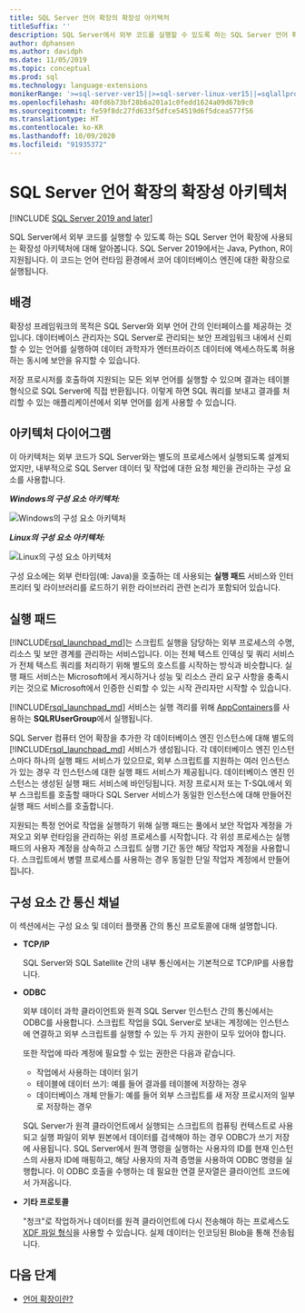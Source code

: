 ```yaml
---
title: SQL Server 언어 확장의 확장성 아키텍처
titleSuffix: ''
description: SQL Server에서 외부 코드를 실행할 수 있도록 하는 SQL Server 언어 확장에 사용되는 확장성 아키텍처에 대해 알아봅니다. SQL Server 2019에서는 Java, Python, R이 지원됩니다. 이 코드는 언어 런타임 환경에서 코어 데이터베이스 엔진에 대한 확장으로 실행됩니다.
author: dphansen
ms.author: davidph
ms.date: 11/05/2019
ms.topic: conceptual
ms.prod: sql
ms.technology: language-extensions
monikerRange: '>=sql-server-ver15||>=sql-server-linux-ver15||=sqlallproducts-allversions'
ms.openlocfilehash: 40fd6b73bf28b6a201a1c0fedd1624a09d67b9c0
ms.sourcegitcommit: fe59f8dc27fd633f5dfce54519d6f5dcea577f56
ms.translationtype: HT
ms.contentlocale: ko-KR
ms.lasthandoff: 10/09/2020
ms.locfileid: "91935372"
---
```

# <a name="extensibility-architecture-in-sql-server-language-extensions"></a>SQL Server 언어 확장의 확장성 아키텍처

[!INCLUDE [SQL Server 2019 and later](../../includes/applies-to-version/sqlserver2019.md)]

SQL Server에서 외부 코드를 실행할 수 있도록 하는 SQL Server 언어 확장에 사용되는 확장성 아키텍처에 대해 알아봅니다. SQL Server 2019에서는 Java, Python, R이 지원됩니다. 이 코드는 언어 런타임 환경에서 코어 데이터베이스 엔진에 대한 확장으로 실행됩니다.

## <a name="background"></a>배경

확장성 프레임워크의 목적은 SQL Server와 외부 언어 간의 인터페이스를 제공하는 것입니다. 데이터베이스 관리자는 SQL Server로 관리되는 보안 프레임워크 내에서 신뢰할 수 있는 언어를 실행하여 데이터 과학자가 엔터프라이즈 데이터에 액세스하도록 허용하는 동시에 보안을 유지할 수 있습니다.

<!-- We need to get a diagram like the one below.
The following diagram visually describes opportunities and benefits of the extensible architecture.

  ![Goals of integration with SQL Server](../media/ml-service-value-add.png "Machine Learning Services Value Add")
-->

저장 프로시저를 호출하여 지원되는 모든 외부 언어를 실행할 수 있으며 결과는 테이블 형식으로 SQL Server에 직접 반환됩니다. 이렇게 하면 SQL 쿼리를 보내고 결과를 처리할 수 있는 애플리케이션에서 외부 언어를 쉽게 사용할 수 있습니다.

## <a name="architecture-diagrams"></a>아키텍처 다이어그램

이 아키텍처는 외부 코드가 SQL Server와는 별도의 프로세스에서 실행되도록 설계되었지만, 내부적으로 SQL Server 데이터 및 작업에 대한 요청 체인을 관리하는 구성 요소를 사용합니다. 
  
  ***Windows의 구성 요소 아키텍처:***

  ![Windows의 구성 요소 아키텍처](../media/generic-architecture-windows.png "Windows의 구성 요소 아키텍처")
  
  ***Linux의 구성 요소 아키텍처:***
  
  ![Linux의 구성 요소 아키텍처](../media/generic-architecture-linux.png "Linux의 구성 요소 아키텍처")
  
구성 요소에는 외부 런타임(예: Java)을 호출하는 데 사용되는 **실행 패드** 서비스와 인터프리터 및 라이브러리를 로드하기 위한 라이브러리 관련 논리가 포함되어 있습니다.

<a name="launchpad"></a>

## <a name="launchpad"></a>실행 패드

[!INCLUDE[rsql_launchpad_md](../../includes/rsql-launchpad-md.md)]는 스크립트 실행을 담당하는 외부 프로세스의 수명, 리소스 및 보안 경계를 관리하는 서비스입니다. 이는 전체 텍스트 인덱싱 및 쿼리 서비스가 전체 텍스트 쿼리를 처리하기 위해 별도의 호스트를 시작하는 방식과 비슷합니다. 실행 패드 서비스는 Microsoft에서 게시하거나 성능 및 리소스 관리 요구 사항을 충족시키는 것으로 Microsoft에서 인증한 신뢰할 수 있는 시작 관리자만 시작할 수 있습니다.

[!INCLUDE[rsql_launchpad_md](../../includes/rsql-launchpad-md.md)] 서비스는 실행 격리를 위해 [AppContainers](/windows/desktop/secauthz/appcontainer-isolation)를 사용하는 **SQLRUserGroup**에서 실행됩니다.

SQL Server 컴퓨터 언어 확장을 추가한 각 데이터베이스 엔진 인스턴스에 대해 별도의 [!INCLUDE[rsql_launchpad_md](../../includes/rsql-launchpad-md.md)] 서비스가 생성됩니다. 각 데이터베이스 엔진 인스턴스마다 하나의 실행 패드 서비스가 있으므로, 외부 스크립트를 지원하는 여러 인스턴스가 있는 경우 각 인스턴스에 대한 실행 패드 서비스가 제공됩니다. 데이터베이스 엔진 인스턴스는 생성된 실행 패드 서비스에 바인딩됩니다. 저장 프로시저 또는 T-SQL에서 외부 스크립트를 호출할 때마다 SQL Server 서비스가 동일한 인스턴스에 대해 만들어진 실행 패드 서비스를 호출합니다.

지원되는 특정 언어로 작업을 실행하기 위해 실행 패드는 풀에서 보안 작업자 계정을 가져오고 외부 런타임을 관리하는 위성 프로세스를 시작합니다. 각 위성 프로세스는 실행 패드의 사용자 계정을 상속하고 스크립트 실행 기간 동안 해당 작업자 계정을 사용합니다. 스크립트에서 병렬 프로세스를 사용하는 경우 동일한 단일 작업자 계정에서 만들어집니다.

## <a name="communication-channels-between-components"></a>구성 요소 간 통신 채널

이 섹션에서는 구성 요소 및 데이터 플랫폼 간의 통신 프로토콜에 대해 설명합니다.

+ **TCP/IP**

  SQL Server와 SQL Satellite 간의 내부 통신에서는 기본적으로 TCP/IP를 사용합니다.

+ **ODBC**

  외부 데이터 과학 클라이언트와 원격 SQL Server 인스턴스 간의 통신에서는 ODBC를 사용합니다. 스크립트 작업을 SQL Server로 보내는 계정에는 인스턴스에 연결하고 외부 스크립트를 실행할 수 있는 두 가지 권한이 모두 있어야 합니다.

  또한 작업에 따라 계정에 필요할 수 있는 권한은 다음과 같습니다.

  + 작업에서 사용하는 데이터 읽기
  + 테이블에 데이터 쓰기: 예를 들어 결과를 테이블에 저장하는 경우
  + 데이터베이스 개체 만들기: 예를 들어 외부 스크립트를 새 저장 프로시저의 일부로 저장하는 경우

  SQL Server가 원격 클라이언트에서 실행되는 스크립트의 컴퓨팅 컨텍스트로 사용되고 실행 파일이 외부 원본에서 데이터를 검색해야 하는 경우 ODBC가 쓰기 저장에 사용됩니다. SQL Server에서 원격 명령을 실행하는 사용자의 ID를 현재 인스턴스의 사용자 ID에 매핑하고, 해당 사용자의 자격 증명을 사용하여 ODBC 명령을 실행합니다. 이 ODBC 호출을 수행하는 데 필요한 연결 문자열은 클라이언트 코드에서 가져옵니다.

+ **기타 프로토콜**

  "청크"로 작업하거나 데이터를 원격 클라이언트에 다시 전송해야 하는 프로세스도 [XDF 파일 형식](/machine-learning-server/r/concept-what-is-xdf)을 사용할 수 있습니다. 실제 데이터는 인코딩된 Blob을 통해 전송됩니다.

## <a name="next-steps"></a>다음 단계

+ [언어 확장이란?](../language-extensions-overview.md)